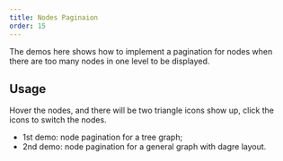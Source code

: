 ```yaml
---
title: Nodes Paginaion
order: 15
---
```


The demos here shows how to implement a pagination for nodes when there are too many nodes in one level to be displayed.

## Usage

Hover the nodes, and there will be two triangle icons show up, click the icons to switch the nodes.

- 1st demo: node pagination for a tree graph;
- 2nd demo: node pagination for a general graph with dagre layout.
